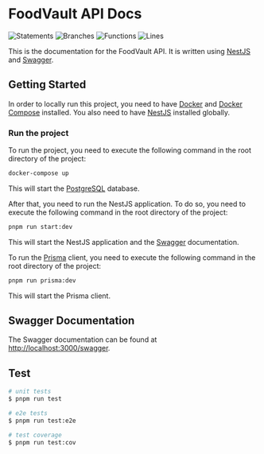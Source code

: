 # FoodVault API Docs

![Statements](https://img.shields.io/badge/statements-81.81%25-yellow.svg?style=flat&logo=jest) ![Branches](https://img.shields.io/badge/branches-61.53%25-red.svg?style=flat&logo=jest) ![Functions](https://img.shields.io/badge/functions-62.06%25-red.svg?style=flat&logo=jest) ![Lines](https://img.shields.io/badge/lines-80.82%25-yellow.svg?style=flat&logo=jest) 

This is the documentation for the FoodVault API. It is written using [NestJS](nestjs.com) and [Swagger](swagger.io).

## Getting Started
In order to locally run this project, you need to have [Docker](https://www.docker.com/) and [Docker Compose](https://docs.docker.com/compose/) installed. You also need to have [NestJS](https://nestjs.com/) installed globally. 

### Run the project
To run the project, you need to execute the following command in the root directory of the project:

```bash
docker-compose up
```

This will start the [PostgreSQL](https://www.postgresql.org/) database.

After that, you need to run the NestJS application. To do so, you need to execute the following command in the root directory of the project:

```bash
pnpm run start:dev
```

This will start the NestJS application and the [Swagger](https://swagger.io/) documentation.

To run the [Prisma](https://www.prisma.io/) client, you need to execute the following command in the root directory of the project:

```bash
pnpm run prisma:dev
```

This will start the Prisma client.

## Swagger Documentation
The Swagger documentation can be found at [http://localhost:3000/swagger](http://localhost:3000/swagger).

## Test

```bash
# unit tests
$ pnpm run test

# e2e tests
$ pnpm run test:e2e

# test coverage
$ pnpm run test:cov
```